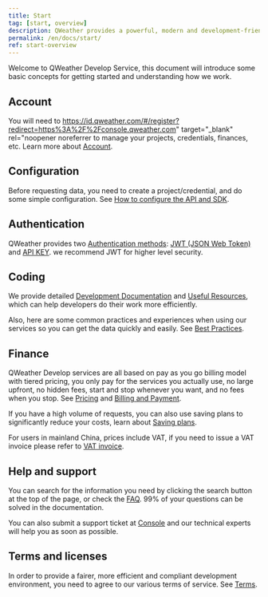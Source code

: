```yaml
---
title: Start
tag: [start, overview]
description: QWeather provides a powerful, modern and development-friendly weather data service, this document will introduce some basic concepts for getting started and understanding how we work.
permalink: /en/docs/start/
ref: start-overview
---
```


Welcome to QWeather Develop Service, this document will introduce some basic concepts for getting started and understanding how we work.

## Account

You will need to https://id.qweather.com/#/register?redirect=https%3A%2F%2Fconsole.qweather.com" target="_blank" rel="noopener noreferrer to manage your projects, credentials, finances, etc. Learn more about [Account](/en/docs/account/). 

## Configuration

Before requesting data, you need to create a project/credential, and do some simple configuration. See [How to configure the API and SDK](/en/docs/configuration/).

## Authentication

QWeather provides two [Authentication methods](/en/docs/configuration/authentication/): [JWT (JSON Web Token)](/en/docs/configuration/authentication/#json-web-token/) and [API KEY](/en/docs/configuration/authentication/#api-key/). we recommend JWT for higher level security.

## Coding

We provide detailed [Development Documentation](/en/docs/api/) and [Useful Resources](/docs/resource/), which can help developers do their work more efficiently.

Also, here are some common practices and experiences when using our services so you can get the data quickly and easily. See [Best Practices](/en/docs/best-practices/).

## Finance

QWeather Develop services are all based on pay as you go billing model with tiered pricing, you only pay for the services you actually use, no large upfront, no hidden fees, start and stop whenever you want, and no fees when you stop. See [Pricing](/en/docs/finance/pricing/) and [Billing and Payment](/en/docs/finance/billing-and-payment/).

If you have a high volume of requests, you can also use saving plans to significantly reduce your costs, learn about [Saving plans](/en/docs/finance/saving-plans/).

For users in mainland China, prices include VAT, if you need to issue a VAT invoice please refer to [VAT invoice](/en/docs/finance/vat-invoice/).

## Help and support

You can search for the information you need by clicking the search button at the top of the page, or check the [FAQ](/en/help/). 99% of your questions can be solved in the documentation.

You can also submit a support ticket at [Console](https://console.qweather.com) and our technical experts will help you as soon as possible.

## Terms and licenses

In order to provide a fairer, more efficient and compliant development environment, you need to agree to our various terms of service. See [Terms](/en/docs/terms/).



